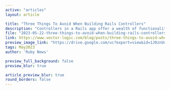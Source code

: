 ```yaml
---
active: "articles"
layout: article

title: "Three Things To Avoid When Building Rails Controllers"
description: "Controllers in a Rails app offer a wealth of functionality and conveniences to help you complete this job. But amongst these conveniences there lie a number of prickly parts which can do more harm than good. In this post we will present three practices which are best avoided."
file: "2023-05-22-three-things-to-avoid-when-building-rails-controllers.md"
link: https://www.vector-logic.com/blog/posts/three-things-to-avoid-when-building-rails-controllers
preview_image_link: "https://drive.google.com/uc?export=view&id=1J0znUq3ZzWc1CecoWSCLRuNt8y7DQDu4"
tags: May2023
author: 'Ruby News'

preview_full_background: false
preview_blur: true

article_preview_blur: true
round_borders: false
---
```

